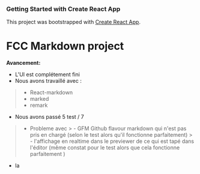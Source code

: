 ### Getting Started with Create React App

This project was bootstrapped with [Create React App](https://github.com/facebook/create-react-app).

# FCC Markdown project 

**Avancement:**
- L'UI est complétement fini 
- Nous avons travaillé avec : 
> *  React-markdown
> * marked
> * remark 
- Nous avons passé 5 test / 7
> - Probleme avec 
    > - GFM Github flavour markdown qui n'est pas pris en chargé (selon le test alors qu'il fonctionne parfaitement)
    > - l'affichage en realtime dans le previewer de ce qui est tapé dans l'éditor (même constat pour le test alors que cela fonctionne parfaitement )
  - la 

